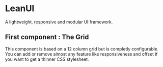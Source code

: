 # LeanUI
A lightweight, responsive and modular UI framework.

## First component : The Grid 

This component is based on a 12 column grid but is completly configurable. 
You can add or remove almost any feature like responsiveness and offset if you want to get a thinner CSS stylesheet.
